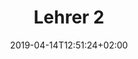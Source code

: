 ---
title: "Lehrer 2"
date: 2019-04-14T12:51:24+02:00
draft: false
url: /flugschule/fluglehrer/lehrer-2
image: /img/news/test.jpg
description: >
  In den Theorieräumen der MFGT erwerben Sie das nötige Wissen in Fächern wie z.B Navigation, Flugzeugkenntnisse und Meteorologie. Der modulare Kursaufbau ermöglich jederzeit den Einstieg bei Beginn eines neuen Kurses.
---